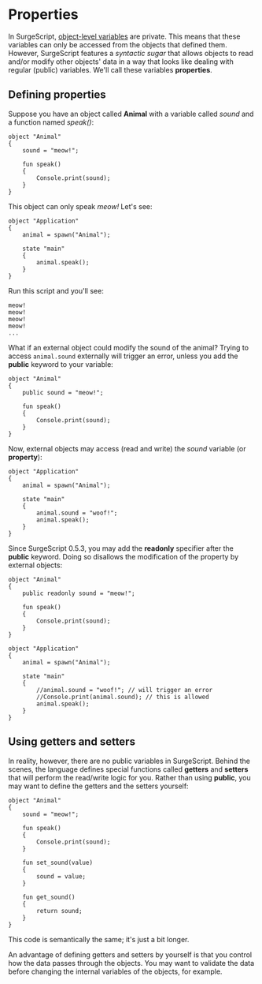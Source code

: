 Properties
==========

In SurgeScript, [object-level variables](variables) are private. This means that these variables can only be accessed from the objects that defined them. However, SurgeScript features a *syntactic sugar* that allows objects to read and/or modify other objects' data in a way that looks like dealing with regular (public) variables. We'll call these variables **properties**.

Defining properties
-------------------

Suppose you have an object called **Animal** with a variable called *sound* and a function named *speak()*:

```
object "Animal"
{
    sound = "meow!";

    fun speak()
    {
        Console.print(sound);
    }
}
```

This object can only speak *meow!* Let's see:

```
object "Application"
{
    animal = spawn("Animal");

    state "main"
    {
        animal.speak();
    }
}
```

Run this script and you'll see:

```
meow!
meow!
meow!
meow!
...
```

What if an external object could modify the sound of the animal? Trying to access `animal.sound` externally will trigger an error, unless you add the **public** keyword to your variable:

```
object "Animal"
{
    public sound = "meow!";

    fun speak()
    {
        Console.print(sound);
    }
}
```

Now, external objects may access (read and write) the *sound* variable (or **property**):

```
object "Application"
{
    animal = spawn("Animal");

    state "main"
    {
        animal.sound = "woof!";
        animal.speak();
    }
}
```

Since SurgeScript 0.5.3, you may add the **readonly** specifier after the **public** keyword. Doing so disallows the modification of the property by external objects:

```
object "Animal"
{
    public readonly sound = "meow!";

    fun speak()
    {
        Console.print(sound);
    }
}

object "Application"
{
    animal = spawn("Animal");

    state "main"
    {
        //animal.sound = "woof!"; // will trigger an error
        //Console.print(animal.sound); // this is allowed
        animal.speak();
    }
}
```

Using getters and setters
-------------------------

In reality, however, there are no public variables in SurgeScript. Behind the scenes, the language defines special functions called **getters** and **setters** that will perform the read/write logic for you. Rather than using **public**, you may want to define the getters and the setters yourself:

```
object "Animal"
{
    sound = "meow!";

    fun speak()
    {
        Console.print(sound);
    }

    fun set_sound(value)
    {
        sound = value;
    }

    fun get_sound()
    {
        return sound;
    }
}
```

This code is semantically the same; it's just a bit longer.

An advantage of defining getters and setters by yourself is that you control how the data passes through the objects. You may want to validate the data before changing the internal variables of the objects, for example.
